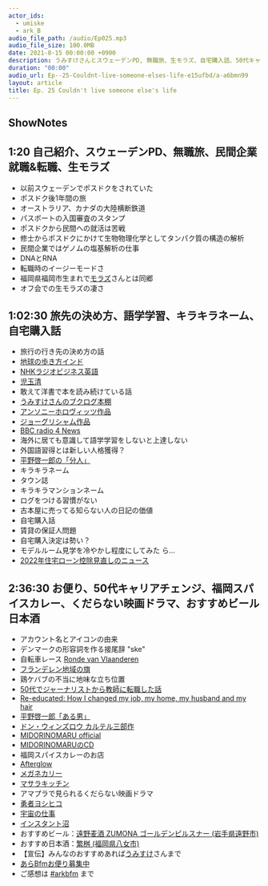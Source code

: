 ```yaml
---
actor_ids:
  - umiske
  - ark_B
audio_file_path: /audio/Ep025.mp3
audio_file_size: 100.0MB
date: 2021-8-15 00:00:00 +0900
description: うみすけさんとスウェーデンPD, 無職旅、生モラズ、自宅購入話、50代キャリアチェンジ、福岡スパイスカレー、おすすめの〇〇などについて話しました。
duration: "00:00"
audio_url: Ep--25-Couldnt-live-someone-elses-life-e15ufbd/a-a6bmn99
layout: article
title: Ep. 25 Couldn't live someone else's life
---
```


## ShowNotes 

## 1:20 自己紹介、スウェーデンPD、無職旅、民間企業就職&転職、生モラズ

* 以前スウェーデンでポスドクをされていた
* ポスドク後1年間の旅
* オーストラリア、カナダの大陸横断鉄道
* パスポートの入国審査のスタンプ
* ポスドクから民間への就活は苦戦
* 修士からポスドクにかけて生物物理化学としてタンパク質の構造の解析
* 民間企業ではゲノムの塩基解析の仕事
* DNAとRNA
* 転職時のイージーモードさ
* 福岡県福岡市生まれで[モラズ](https://twitter.com/morazumorazu)さんとは同郷
* オフ会での生モラズの凄さ

## 1:02:30 旅先の決め方、語学学習、キラキラネーム、自宅購入話

* 旅行の行き先の決め方の話
* [地球の歩き方インド](https://amzn.to/3slieyH)
* [NHKラジオビジネス英語](https://amzn.to/3xHGWu9)
* [児玉清](https://ja.wikipedia.org/wiki/%E5%85%90%E7%8E%89%E6%B8%85)
* 敢えて洋書で本を読み続けている話
* [うみすけさんのブクログ本棚](https://booklog.jp/users/umiske)
* [アンソニーホロヴィッツ作品](https://amzn.to/3xKrLAE)
* [ジョーグリシャム作品](https://amzn.to/3yPQVPv)
* [BBC radio 4 News](https://www.bbc.co.uk/programmes/b006qjxt)
* 海外に居ても意識して語学学習をしないと上達しない
* 外国語習得とは新しい人格獲得？
* [平野啓一郎の「分人」](https://www.d3b.jp/youth/476)
* キラキラネーム
* タウン誌
* キラキラマンションネーム
* ログをつける習慣がない
* 古本屋に売ってる知らない人の日記の価値
* 自宅購入話
* 賃貸の保証人問題
* 自宅購入決定は勢い？
* モデルルーム見学を冷やかし程度にしてみた ら…
* [2022年住宅ローン控除見直しのニュース](https://news.yahoo.co.jp/articles/3eeaeb5655e78f1c47df2e934c78921961c28b39)

## 2:36:30 お便り、50代キャリアチェンジ、福岡スパイスカレー、くだらない映画ドラマ、おすすめビール日本酒

* アカウント名とアイコンの由来
* デンマークの形容詞を作る接尾辞 "ske"
* 自転車レース [Ronde van Vlaanderen](https://www.rondevanvlaanderen.be/nl/rvv/elite-mannen)
* [フランデレン地域の旗](https://ja.wikipedia.org/wiki/%E3%83%95%E3%83%A9%E3%83%B3%E3%83%87%E3%83%AC%E3%83%B3%E5%9C%B0%E5%9F%9F#/media/%E3%83%95%E3%82%A1%E3%82%A4%E3%83%AB:Flag_of_Flanders.svg)
* 鶏ケバブの不当に地味な立ち位置
* [50代でジャーナリストから教師に転職した話](https://www.theguardian.com/education/2021/jul/14/leaving-burnout-behind-the-pain-and-pleasure-of-starting-a-new-career-in-my-50s)
* [Re-educated: How I changed my job, my home, my husband and my hair](https://amzn.to/3AFvPE4)
* [平野啓一郎「ある男」](https://amzn.to/3yOUPYP)
* [ドン・ウィンズロウ カルテル三部作](https://amzn.to/3yNt3fv)
* [MIDORINOMARU official](https://www.youtube.com/channel/UCx8FH-QJc4J_ZYQaeFKJ-KQ/videos)
* [MIDORINOMARUのCD](https://amzn.to/3su96YV)
* 福岡スパイスカレーのお店
* [Afterglow](https://kareota.com/archives/27087)
* [メガネカリー](https://www.hotpepper.jp/mesitsu/entry/himamoai/17-00178)
* [マサラキッチン](https://r.gnavi.co.jp/g-interview/entry/cr/4610)
* アマプラで見られるくだらない映画ドラマ
* [勇者ヨシヒコ](https://amzn.to/3iHtFO1)
* [宇宙の仕事](https://amzn.to/3yQU6Xd)
* [インスタント沼](https://amzn.to/3m33tzn)
* おすすめビール：[遠野麦酒 ZUMONA ゴールデンピルスナー (岩手県遠野市)](https://www.furusato-tax.jp/product/detail/03208/5098330)
* おすすめ日本酒：[繁桝 (福岡県八女市)](http://www.shigemasu.co.jp/sake.html)
* 【宣伝】みんなのおすすめあれば[うみすけ](https://twitter.com/umiske)さんまで
* [あらBfmお便り募集中](https://twitter.com/arkbfm/status/1341090549177012225?s=20)
* ご感想は [#arkbfm](https://twitter.com/search?q=%23arkbfm&src=typed_query&f=live) まで